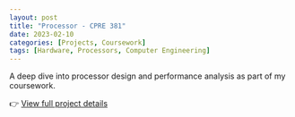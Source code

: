 ```yaml
---
layout: post
title: "Processor - CPRE 381"
date: 2023-02-10
categories: [Projects, Coursework]
tags: [Hardware, Processors, Computer Engineering]
---
```


A deep dive into processor design and performance analysis as part of my coursework.

👉 [View full project details](/projects/processor/)